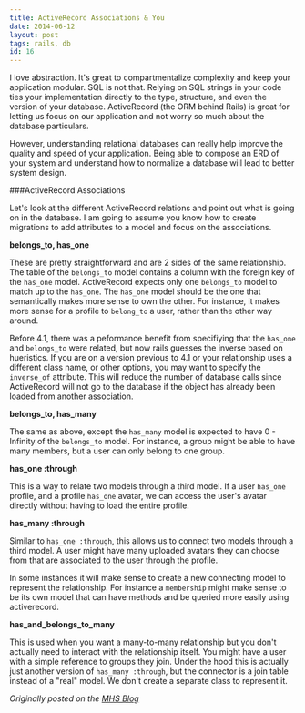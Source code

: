 ```yaml
---
title: ActiveRecord Associations & You
date: 2014-06-12
layout: post
tags: rails, db
id: 16
---
```

I love abstraction. It's great to compartmentalize complexity and keep your application modular. SQL is not that. Relying on SQL strings in your code ties your implementation directly to the type, structure, and even the version of your database. ActiveRecord (the ORM behind Rails) is great for letting us focus on our application and not worry so much about the database particulars.

However, understanding relational databases can really help improve the quality and speed of your application. Being able to compose an ERD of your system and understand how to normalize a database will lead to better system design.

###ActiveRecord Associations

Let's look at the different ActiveRecord relations and point out what is going on in the database. I am going to assume you know how to create migrations to add attributes to a model and focus on the associations.

__belongs\_to, has\_one__

These are pretty straightforward and are 2 sides of the same relationship. The table of the `belongs_to` model contains a column with the foreign key of the `has_one` model. ActiveRecord expects only one `belongs_to` model to match up to the `has_one`. The `has_one` model should be the one that semantically makes more sense to own the other. For instance, it makes more sense for a profile to `belong_to` a user, rather than the other way around.

Before 4.1, there was a peformance benefit from specifiying that the `has_one` and `belongs_to` were related, but now rails guesses the inverse based on hueristics. If you are on a version previous to 4.1 or your relationship uses a different class name, or other options, you may want to specify the `inverse_of` attribute. This will reduce the number of database calls since ActiveRecord will not go to the database if the object has already been loaded from another association.

<script src="https://gist.github.com/Ross-Hunter/f2539f3e2fd09ad4eb5c.js"></script>


__belongs\_to, has\_many__

The same as above, except the `has_many` model is expected to have 0 - Infinity of the `belongs_to` model. For instance, a group might be able to have many members, but a user can only belong to one group.

<script src="https://gist.github.com/Ross-Hunter/349304cfccaeca7075e8.js"></script>

__has\_one :through__

This is a way to relate two models through a third model. If a user `has_one` profile, and a profile `has_one` avatar, we can access the user's avatar directly without having to load the entire profile.

<script src="https://gist.github.com/Ross-Hunter/43b85dd2af1d70bad97a.js"></script>

__has\_many :through__

Similar to `has_one :through`, this allows us to connect two models through a third model. A user might have many uploaded avatars they can choose from that are associated to the user through the profile.

<script src="https://gist.github.com/Ross-Hunter/d050da14afd00b5d06b7.js"></script>

In some instances it will make sense to create a new connecting model to represent the relationship. For instance a `membership` might make sense to be its own model that can have methods and be queried more easily using activerecord.

<script src="https://gist.github.com/Ross-Hunter/ea122684a5cbd1795083.js"></script>

__has\_and\_belongs\_to\_many__

This is used when you want a many-to-many relationship but you don't actually need to interact with the relationship itself. You might have a user with a simple reference to groups they join. Under the hood this is actually just another version of `has_many :through`, but the connector is a join table instead of a "real" model. We don't create a separate class to represent it.

<script src="https://gist.github.com/Ross-Hunter/fc65bc87c1f57f34ed18.js"></script>

<em>Originally posted on the <a href="http://www.mutuallyhuman.com/blog/2014/06/12/activerecord-associations-and-you/">MHS Blog</a></em>

